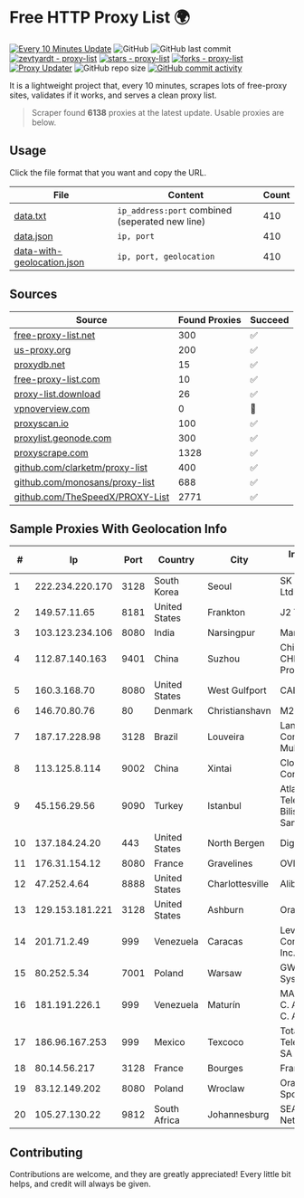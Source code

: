 
# Free HTTP Proxy List 🌍

[![Every 10 Minutes Update](https://github.com/mertguvencli/http-proxy-list/actions/workflows/main.yml/badge.svg?branch=main)](https://github.com/mertguvencli/http-proxy-list/actions/workflows/main.yml)
![GitHub](https://img.shields.io/github/license/mertguvencli/http-proxy-list)
![GitHub last commit](https://img.shields.io/github/last-commit/mertguvencli/http-proxy-list)
[![zevtyardt - proxy-list](https://img.shields.io/static/v1?label=zevtyardt&message=proxy-list&color=blue&logo=github)](https://github.com/zevtyardt/proxy-list "Go to GitHub repo")
[![stars - proxy-list](https://img.shields.io/github/stars/zevtyardt/proxy-list?style=social)](https://github.com/zevtyardt/proxy-list)
[![forks - proxy-list](https://img.shields.io/github/forks/zevtyardt/proxy-list?style=social)](https://github.com/zevtyardt/proxy-list)
[![Proxy Updater](https://github.com/zevtyardt/proxy-list/workflows/Proxy%20Updater/badge.svg)](https://github.com/zevtyardt/proxy-list/actions?query=workflow:"Proxy+Updater")
![GitHub repo size](https://img.shields.io/github/repo-size/zevtyardt/proxy-list)
[![GitHub commit activity](https://img.shields.io/github/commit-activity/m/zevtyardt/proxy-list?logo=commits)](https://github.com/zevtyardt/proxy-list/commits/main)

It is a lightweight project that, every 10 minutes, scrapes lots of free-proxy sites, validates if it works, and serves a clean proxy list.

> Scraper found **6138** proxies at the latest update. Usable proxies are below.

## Usage

Click the file format that you want and copy the URL.

|File|Content|Count|
|----|-------|-----|
|[data.txt](https://raw.githubusercontent.com/mertguvencli/http-proxy-list/main/proxy-list/data.txt)|`ip_address:port` combined (seperated new line)|410|
|[data.json](https://raw.githubusercontent.com/mertguvencli/http-proxy-list/main/proxy-list/data.json)|`ip, port`|410|
|[data-with-geolocation.json](https://raw.githubusercontent.com/mertguvencli/http-proxy-list/main/proxy-list/data-with-geolocation.json)|`ip, port, geolocation`|410|

## Sources

|Source|Found Proxies|Succeed|
|------|-------------|-------|
|[free-proxy-list.net](https://free-proxy-list.net)|300|✅|
|[us-proxy.org](https://www.us-proxy.org)|200|✅|
|[proxydb.net](http://proxydb.net)|15|✅|
|[free-proxy-list.com](https://free-proxy-list.com/?page=&port=&type%5B%5D=http&type%5B%5D=https&up_time=0&search=Search)|10|✅|
|[proxy-list.download](https://www.proxy-list.download/HTTP)|26|✅|
|[vpnoverview.com](https://vpnoverview.com/privacy/anonymous-browsing/free-proxy-servers)|0|🚫|
|[proxyscan.io](https://www.proxyscan.io)|100|✅|
|[proxylist.geonode.com](https://proxylist.geonode.com/api/proxy-list?limit=300&page=1&sort_by=lastChecked&sort_type=desc&protocols=http,https)|300|✅|
|[proxyscrape.com](https://api.proxyscrape.com/v2/?request=displayproxies&protocol=http&timeout=10000&country=all&ssl=all&anonymity=all)|1328|✅|
|[github.com/clarketm/proxy-list](https://raw.githubusercontent.com/clarketm/proxy-list/master/proxy-list-raw.txt)|400|✅|
|[github.com/monosans/proxy-list](https://raw.githubusercontent.com/monosans/proxy-list/main/proxies/http.txt)|688|✅|
|[github.com/TheSpeedX/PROXY-List](https://raw.githubusercontent.com/TheSpeedX/PROXY-List/master/http.txt)|2771|✅|


## Sample Proxies With Geolocation Info

|#|Ip|Port|Country|City|Internet Service Provider|
|-|--|----|-------|----|-------------------------|
|1|222.234.220.170|3128|South Korea|Seoul|SK Broadband Co Ltd|
|2|149.57.11.65|8181|United States|Frankton|J2 Technology LLC|
|3|103.123.234.106|8080|India|Narsingpur|Manish Kumar|
|4|112.87.140.163|9401|China|Suzhou|China Unicom CHINA169 Jiangsu Province Network|
|5|160.3.168.70|8080|United States|West Gulfport|CABLE ONE, INC.|
|6|146.70.80.76|80|Denmark|Christianshavn|M247 Europe SRL|
|7|187.17.228.98|3128|Brazil|Louveira|Lantec Comunicacao Multimidia Ltda|
|8|113.125.8.114|9002|China|Xintai|Cloud Computing Corporation|
|9|45.156.29.56|9090|Turkey|Istanbul|Atlantis Telekomunikasyon Bilisim Hizmetleri San. Tic. Ltd|
|10|137.184.24.20|443|United States|North Bergen|DigitalOcean, LLC|
|11|176.31.154.12|8080|France|Gravelines|OVH SAS|
|12|47.252.4.64|8888|United States|Charlottesville|Alibaba.com LLC|
|13|129.153.181.221|3128|United States|Ashburn|Oracle Corporation|
|14|201.71.2.49|999|Venezuela|Caracas|Level 3 Communications, Inc.|
|15|80.252.5.34|7001|Poland|Warsaw|GWNET Autonomus System|
|16|181.191.226.1|999|Venezuela|Maturín|MANGO NETWORK, C. A. MANGONET, C. A|
|17|186.96.167.253|999|Mexico|Texcoco|Total Play Telecomunicaciones SA De CV|
|18|80.14.56.217|3128|France|Bourges|France Telecom|
|19|83.12.149.202|8080|Poland|Wroclaw|Orange Polska Spolka Akcyjna|
|20|105.27.130.22|9812|South Africa|Johannesburg|SEACOM Limited Networks|



## Contributing

Contributions are welcome, and they are greatly appreciated! Every
little bit helps, and credit will always be given.

